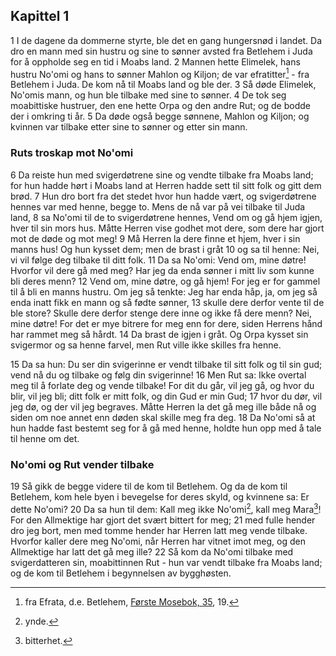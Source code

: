 ## Kapittel 1

1 I de dagene da dommerne styrte, ble det en gang hungersnød i landet. Da dro en mann med sin hustru og sine to sønner avsted fra Betlehem i Juda for å oppholde seg en tid i Moabs land.
2 Mannen hette Elimelek, hans hustru No'omi og hans to sønner Mahlon og Kiljon; de var efratitter[^1] - fra Betlehem i Juda. De kom nå til Moabs land og ble der.
3 Så døde Elimelek, No'omis mann, og hun ble tilbake med sine to sønner.
4 De tok seg moabittiske hustruer, den ene hette Orpa og den andre Rut; og de bodde der i omkring ti år.
5 Da døde også begge sønnene, Mahlon og Kiljon; og kvinnen var tilbake etter sine to sønner og etter sin mann.

### Ruts troskap mot No'omi
6 Da reiste hun med svigerdøtrene sine og vendte tilbake fra Moabs land; for hun hadde hørt i Moabs land at Herren hadde sett til sitt folk og gitt dem brød.
7 Hun dro bort fra det stedet hvor hun hadde vært, og svigerdøtrene hennes var med henne, begge to. Mens de nå var på vei tilbake til Juda land,
8 sa No'omi til de to svigerdøtrene hennes, Vend om og gå hjem igjen, hver til sin mors hus. Måtte Herren vise godhet mot dere, som dere har gjort mot de døde og mot meg!
9 Må Herren la dere finne et hjem, hver i sin manns hus! Og hun kysset dem; men de brast i gråt
10 og sa til henne: Nei, vi vil følge deg tilbake til ditt folk.
11 Da sa No'omi: Vend om, mine døtre! Hvorfor vil dere gå med meg? Har jeg da enda sønner i mitt liv som kunne bli deres menn?
12 Vend om, mine døtre, og gå hjem! For jeg er for gammel til å bli en manns hustru. Om jeg så tenkte: Jeg har enda håp, ja, om jeg så enda inatt fikk en mann og så fødte sønner,
13 skulle dere derfor vente til de ble store? Skulle dere derfor stenge dere inne og ikke få dere menn? Nei, mine døtre! For det er mye bitrere for meg enn for dere, siden Herrens hånd har rammet meg så hårdt.
14 Da brast de igjen i gråt. Og Orpa kysset sin svigermor og sa henne farvel, men Rut ville ikke skilles fra henne.

15 Da sa hun: Du ser din svigerinne er vendt tilbake til sitt folk og til sin gud; vend nå du og tilbake og følg din svigerinne!
16 Men Rut sa: Ikke overtal meg til å forlate deg og vende tilbake! For dit du går, vil jeg gå, og hvor du blir, vil jeg bli; ditt folk er mitt folk, og din Gud er min Gud;
17 hvor du dør, vil jeg dø, og der vil jeg begraves. Måtte Herren la det gå meg ille både nå og siden om noe annet enn døden skal skille meg fra deg.
18 Da No'omi så at hun hadde fast bestemt seg for å gå med henne, holdte hun opp med å tale til henne om det.

### No'omi og Rut vender tilbake
19 Så gikk de begge videre til de kom til Betlehem. Og da de kom til Betlehem, kom hele byen i bevegelse for deres skyld, og kvinnene sa: Er dette No'omi?
20 Da sa hun til dem: Kall meg ikke No'omi[^2], kall meg Mara[^3]! For den Allmektige har gjort det svært bittert for meg;
21 med fulle hender dro jeg bort, men med tomme hender har Herren latt meg vende tilbake. Hvorfor kaller dere meg No'omi, når Herren har vitnet imot meg, og den Allmektige har latt det gå meg ille?
22 Så kom da No'omi tilbake med svigerdatteren sin, moabittinnen Rut - hun var vendt tilbake fra Moabs land; og de kom til Betlehem i begynnelsen av bygghøsten.

[^1]:  fra Efrata, d.e. Betlehem, [Første Mosebok, 35](../01%20Første%20Mosebok/035.md), 19.
[^2]:  ynde.
[^3]:  bitterhet.
